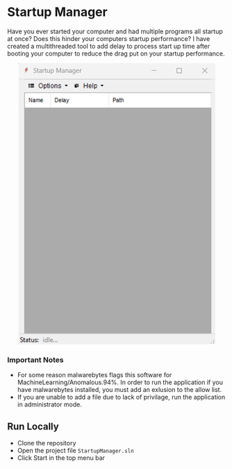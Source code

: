 # Startup Manager

Have you ever started your computer and had multiple programs all startup at once? Does this hinder your computers startup performance? I have created a multithreaded tool to add delay to process start up time after booting your computer to reduce the drag put on your startup performance.

<div align="center"><img src="/content/screenshot.png"></div>

### Important Notes
 * For some reason malwarebytes flags this software for MachineLearning/Anomalous.94%. In order to run the application if you have malwarebytes installed, you must add      an exlusion to the allow list.
 * If you are unable to add a file due to lack of privilage, run the application in administrator mode.

## Run Locally

* Clone the repository 
* Open the project file ```StartupManager.sln```
* Click Start in the top menu bar
